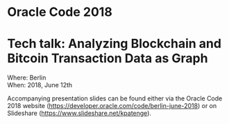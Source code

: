 # Oracle Code 2018
# Tech talk: Analyzing Blockchain and Bitcoin Transaction Data as Graph

Where: Berlin  
When: 2018, June 12th  

Accompanying presentation slides can be found either via the Oracle Code 2018 website (https://developer.oracle.com/code/berlin-june-2018) or on Slideshare (https://www.slideshare.net/kpatenge).
